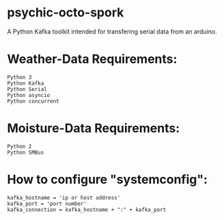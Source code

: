 # psychic-octo-spork
A Python Kafka toolkit intended for transfering serial data from an arduino.

# Weather-Data Requirements:
```
Python 3
Python Kafka
Python Serial
Python asyncio
Python concurrent
```

# Moisture-Data Requirements:
```
Python 2
Python SMBus
```

# How to configure "systemconfig":
```
kafka_hostname = 'ip or host address'
kafka_port = 'port number'
kafka_connection = kafka_hostname + ":" + kafka_port
```
